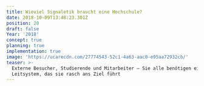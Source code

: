```yaml
---
title: Wieviel Signaletik braucht eine Hochschule?
date: 2018-10-09T13:48:23.301Z
position: 20
draft: false
Year: '2018'
concept: true
planning: true
implementation: true
image: 'https://ucarecdn.com/27774543-52c1-4a63-aac0-e95aa72932cb/'
teaser: >-
  Externe Besucher, Studierende und Mitarbeiter — Sie alle benötigen ein
  Leitsystem, das sie rasch ans Ziel führt
---
```


